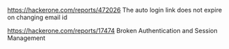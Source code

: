 https://hackerone.com/reports/472026 The auto login link does not expire on changing email id

https://hackerone.com/reports/17474 Broken Authentication and Session Management
